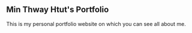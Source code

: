 ## Min Thway Htut's Portfolio
This is my personal portfolio website on which you can see all about me.
